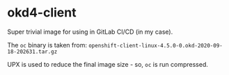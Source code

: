 # okd4-client

Super trivial image for using in GitLab CI/CD (in my case).

The `oc` binary is taken from: `openshift-client-linux-4.5.0-0.okd-2020-09-18-202631.tar.gz`

UPX is used to reduce the final image size - so, `oc` is run compressed.
